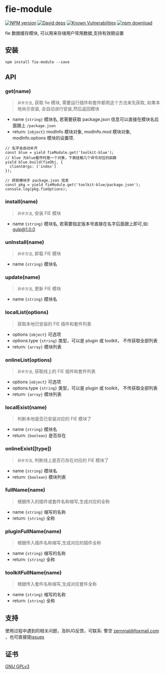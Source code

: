 # fie-module

[![NPM version][npm-image]][npm-url]
[![David deps][david-image]][david-url]
[![Known Vulnerabilities][snyk-image]][snyk-url]
[![npm download][download-image]][download-url]

[npm-image]: https://img.shields.io/npm/v/fie-module.svg?style=flat-square
[npm-url]: https://npmjs.org/package/fie-module
[david-image]: https://img.shields.io/david/cnpm/npminstall.svg?style=flat-square
[david-url]: https://david-dm.org/fieteam/fie-module
[snyk-image]: https://snyk.io/test/npm/fie-module/badge.svg?style=flat-square
[snyk-url]: https://snyk.io/test/npm/fie-module
[download-image]: https://img.shields.io/npm/dm/fie-module.svg?style=flat-square
[download-url]: https://npmjs.org/package/fie-module

fie 数据缓存模块, 可以用来存储用户常用数据,支持有效期设置

## 安装

```
npm install fie-module --save
```

## API

### get(name)

> `异步方法`, 获取 fie 模块, 需要运行插件和套件都用这个方法来先获取, 如果本地尚示安装, 会自动进行安装,然后返回模块

- name `{string}` 模块名, 若需要获取 package.json 信息可以直接在模块名后面跟上  `/package.json`
- return: `{object}` modInfo 模块对象, modInfo.mod 模块对象, modInfo.options 模块的设置项.

```
// 名字会自动补齐
const blue = yield fieModule.get('toolkit-blue');
// blue 为blue套件时是一个对象，下面挂载几个命令对应的函数
yield blue.build(fieObj, {
  clientArgs: ['index']
});

// 获取模块手 package.json 信息
const pkg = yield fieModule.get('toolkit-blue/package.json');
console.log(pkg.fieOptions);
```

### install(name)

> `异步方法`, 安装 FIE 模块

- name `{string}` 模块名, 若需要指定版本号直接在名字后面跟上即可,如: gulp@1.0.0

### unInstall(name)

> `异步方法`, 卸载 FIE 模块

- name `{string}` 模块名



### update(name)

> `异步方法`, 更新 FIE 模块

- name `{string}` 模块名



### localList(options)

> 获取本地已安装的 FIE 插件和套件列表

- options `{object}` 可选项
- options.type `{string}` 类型，可以是 plugin 或 toolkit， 不传获取全部列表
- return: `{array}` 模块列表



### onlineList(options)

> `异步方法`, 获取线上的 FIE 插件和套件列表

- options `{object}` 可选项
- options.type `{string}` 类型，可以是 plugin 或 toolkit， 不传获取全部列表
- return: `{array}` 模块列表



### localExist(name)

> 判断本地是否已安装对应的 FIE 模块了

- name `{string}` 模块名
- return: `{boolean}` 是否存在



### onlineExist([type])

> `异步方法`, 判断线上是否已存在对应的 FIE 模块了

- name `{string}` 模块名
- return: `{boolean}` 模块列表

### fullName(name)

> 根据传入的插件或套件名称缩写,生成对应的全称

- name `{string}` 缩写的名称
- return: `{string}` 全称


### pluginFullName(name)

> 根据传入插件名称缩写,生成对应的插件全称

- name `{string}` 缩写的名称
- return: `{string}` 全称


### toolkitFullName(name)

> 根据传入套件名称缩写,生成对应套件全称

- name `{string}` 缩写的名称
- return: `{string}` 全称



## 支持

使用过程中遇到的相关问题，及BUG反馈，可联系: 擎空 <zernmal@foxmail.com> ，也可直接提[issues](https://github.com/fieteam/fie/issues/new)

## 证书

[GNU GPLv3](LICENSE)
